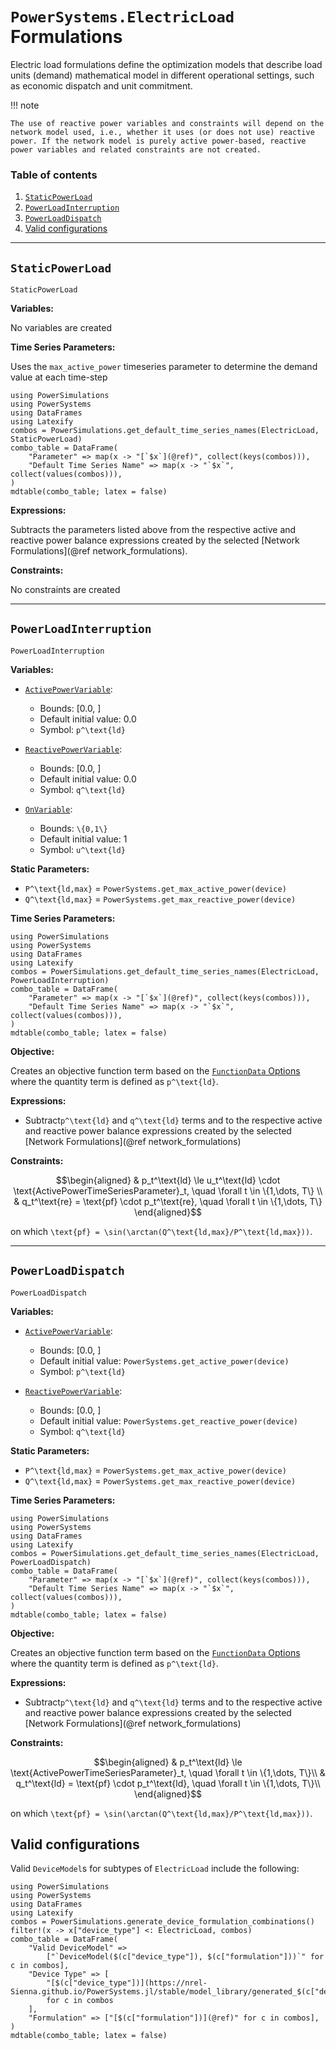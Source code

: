 # `PowerSystems.ElectricLoad` Formulations

Electric load formulations define the optimization models that describe load units (demand) mathematical model in different operational settings, such as economic dispatch and unit commitment.

!!! note
    
    The use of reactive power variables and constraints will depend on the network model used, i.e., whether it uses (or does not use) reactive power. If the network model is purely active power-based, reactive power variables and related constraints are not created.

### Table of contents

 1. [`StaticPowerLoad`](#StaticPowerLoad)
 2. [`PowerLoadInterruption`](#PowerLoadInterruption)
 3. [`PowerLoadDispatch`](#PowerLoadDispatch)
 4. [Valid configurations](#Valid-configurations)

* * *

## `StaticPowerLoad`

```@docs
StaticPowerLoad
```

**Variables:**

No variables are created

**Time Series Parameters:**

Uses the `max_active_power`  timeseries parameter to determine the demand value at each time-step

```@eval
using PowerSimulations
using PowerSystems
using DataFrames
using Latexify
combos = PowerSimulations.get_default_time_series_names(ElectricLoad, StaticPowerLoad)
combo_table = DataFrame(
    "Parameter" => map(x -> "[`$x`](@ref)", collect(keys(combos))),
    "Default Time Series Name" => map(x -> "`$x`", collect(values(combos))),
)
mdtable(combo_table; latex = false)
```

**Expressions:**

Subtracts the parameters listed above from the respective active and reactive power balance expressions created by the selected [Network Formulations](@ref network_formulations).

**Constraints:**

No constraints are created

* * *

## `PowerLoadInterruption`

```@docs
PowerLoadInterruption
```

**Variables:**

  - [`ActivePowerVariable`](@ref):
    
      + Bounds: [0.0, ]
      + Default initial value: 0.0
      + Symbol: ``p^\text{ld}``

  - [`ReactivePowerVariable`](@ref):
    
      + Bounds: [0.0, ]
      + Default initial value: 0.0
      + Symbol: ``q^\text{ld}``
  - [`OnVariable`](@ref):
    
      + Bounds: ``\{0,1\}``
      + Default initial value: 1
      + Symbol: ``u^\text{ld}``

**Static Parameters:**

  - ``P^\text{ld,max}`` = `PowerSystems.get_max_active_power(device)`
  - ``Q^\text{ld,max}`` = `PowerSystems.get_max_reactive_power(device)`

**Time Series Parameters:**

```@eval
using PowerSimulations
using PowerSystems
using DataFrames
using Latexify
combos = PowerSimulations.get_default_time_series_names(ElectricLoad, PowerLoadInterruption)
combo_table = DataFrame(
    "Parameter" => map(x -> "[`$x`](@ref)", collect(keys(combos))),
    "Default Time Series Name" => map(x -> "`$x`", collect(values(combos))),
)
mdtable(combo_table; latex = false)
```

**Objective:**

Creates an objective function term based on the [`FunctionData` Options](@ref) where the quantity term is defined as ``p^\text{ld}``.

**Expressions:**

  - Subtract``p^\text{ld}`` and ``q^\text{ld}`` terms and to the respective active and reactive power balance expressions created by the selected [Network Formulations](@ref network_formulations)

**Constraints:**

```math
\begin{aligned}
&  p_t^\text{ld} \le u_t^\text{ld} \cdot \text{ActivePowerTimeSeriesParameter}_t, \quad \forall t \in \{1,\dots, T\} \\
&  q_t^\text{re} = \text{pf} \cdot p_t^\text{re}, \quad \forall t \in \{1,\dots, T\}
\end{aligned}
```

on which ``\text{pf} = \sin(\arctan(Q^\text{ld,max}/P^\text{ld,max}))``.

* * *

## `PowerLoadDispatch`

```@docs
PowerLoadDispatch
```

**Variables:**

  - [`ActivePowerVariable`](@ref):
    
      + Bounds: [0.0, ]
      + Default initial value: `PowerSystems.get_active_power(device)`
      + Symbol: ``p^\text{ld}``

  - [`ReactivePowerVariable`](@ref):
    
      + Bounds: [0.0, ]
      + Default initial value: `PowerSystems.get_reactive_power(device)`
      + Symbol: ``q^\text{ld}``

**Static Parameters:**

  - ``P^\text{ld,max}`` = `PowerSystems.get_max_active_power(device)`
  - ``Q^\text{ld,max}`` = `PowerSystems.get_max_reactive_power(device)`

**Time Series Parameters:**

```@eval
using PowerSimulations
using PowerSystems
using DataFrames
using Latexify
combos = PowerSimulations.get_default_time_series_names(ElectricLoad, PowerLoadDispatch)
combo_table = DataFrame(
    "Parameter" => map(x -> "[`$x`](@ref)", collect(keys(combos))),
    "Default Time Series Name" => map(x -> "`$x`", collect(values(combos))),
)
mdtable(combo_table; latex = false)
```

**Objective:**

Creates an objective function term based on the [`FunctionData` Options](@ref) where the quantity term is defined as ``p^\text{ld}``.

**Expressions:**

  - Subtract``p^\text{ld}`` and ``q^\text{ld}`` terms and to the respective active and reactive power balance expressions created by the selected [Network Formulations](@ref network_formulations)

**Constraints:**

```math
\begin{aligned}
&  p_t^\text{ld} \le \text{ActivePowerTimeSeriesParameter}_t, \quad \forall t \in \{1,\dots, T\}\\
&  q_t^\text{ld} = \text{pf} \cdot p_t^\text{ld}, \quad \forall t \in \{1,\dots, T\}\\
\end{aligned}
```

on which ``\text{pf} = \sin(\arctan(Q^\text{ld,max}/P^\text{ld,max}))``.

## Valid configurations

Valid `DeviceModel`s for subtypes of `ElectricLoad` include the following:

```@eval
using PowerSimulations
using PowerSystems
using DataFrames
using Latexify
combos = PowerSimulations.generate_device_formulation_combinations()
filter!(x -> x["device_type"] <: ElectricLoad, combos)
combo_table = DataFrame(
    "Valid DeviceModel" =>
        ["`DeviceModel($(c["device_type"]), $(c["formulation"]))`" for c in combos],
    "Device Type" => [
        "[$(c["device_type"])](https://nrel-Sienna.github.io/PowerSystems.jl/stable/model_library/generated_$(c["device_type"])/)"
        for c in combos
    ],
    "Formulation" => ["[$(c["formulation"])](@ref)" for c in combos],
)
mdtable(combo_table; latex = false)
```
